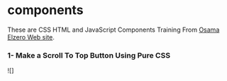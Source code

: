 # components
These are CSS HTML and JavaScript Components Training From [Osama Elzero Web site](https://elzero.org/category/challenges/front-end-challenges/#google_vignette).

### 1- Make a Scroll To Top Button Using Pure CSS
![]
